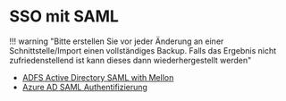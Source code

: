 # SSO mit SAML

!!! warning "Bitte erstellen Sie vor jeder Änderung an einer Schnittstelle/Import einen vollständiges Backup. Falls das Ergebnis nicht zufriedenstellend ist kann dieses dann wiederhergestellt werden"

-   [ADFS Active Directory SAML with Mellon](adfs-saml.md)
-   [Azure AD SAML Authentifizierung](azure-ad-saml.md)
